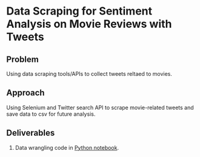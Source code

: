 # Data Scraping for Sentiment Analysis on Movie Reviews with Tweets

## Problem
Using data scraping tools/APIs to collect tweets reltaed to movies.


## Approach
Using Selenium and Twitter search API to scrape movie-related tweets and save data to csv for future analysis.

## Deliverables
1. Data wrangling code in [Python notebook](https://github.com/nicolechao/springboard-data-science/blob/master/Capstone%202/Data%20Scraping/data_scraping.ipynb).